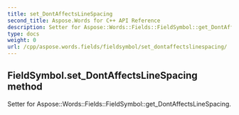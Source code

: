 ```yaml
---
title: set_DontAffectsLineSpacing
second_title: Aspose.Words for C++ API Reference
description: Setter for Aspose::Words::Fields::FieldSymbol::get_DontAffectsLineSpacing. 
type: docs
weight: 0
url: /cpp/aspose.words.fields/fieldsymbol/set_dontaffectslinespacing/
---
```

## FieldSymbol.set_DontAffectsLineSpacing method


Setter for Aspose::Words::Fields::FieldSymbol::get_DontAffectsLineSpacing. 

